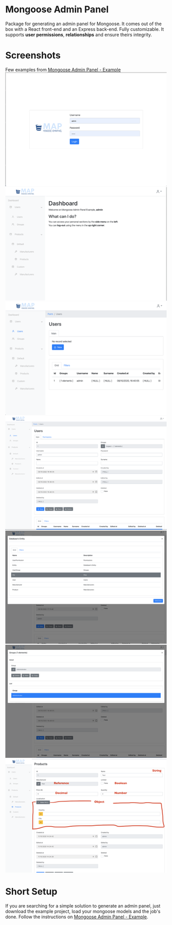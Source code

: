 # Mongoose Admin Panel

Package for generating an admin panel for Mongoose.
It comes out of the box with a React front-end and an Express back-end. Fully customizable.
It supports **user permissions**, **relationships** and ensure theirs integrity.

# Screenshots

Few examples from [Mongoose Admin Panel - Example](https://github.com/quantumglitch/mongoose-admin-panel-example) ![Screenshot 0](./screenshots/0.png) ![Screenshot 1](./screenshots/1.png) ![Screenshot 2](./screenshots/2.png) ![Screenshot 3](./screenshots/3.png) ![Screenshot 4](./screenshots/4.png) ![Screenshot 5](./screenshots/5.png) ![Screenshot 6](./screenshots/6.png)

# Short Setup

If you are searching for a simple solution to generate an admin panel, just download the example project, load your mongoose models and the job's done. Follow the instructions on [Mongoose Admin Panel - Example](https://github.com/quantumglitch/mongoose-admin-panel-example).
